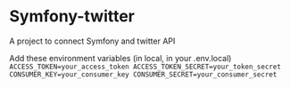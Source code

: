# Symfony-twitter

A project to connect Symfony and twitter API

Add these environment variables
(in local, in your .env.local)
`
ACCESS_TOKEN=your_access_token
ACCESS_TOKEN_SECRET=your_token_secret
CONSUMER_KEY=your_consumer_key
CONSUMER_SECRET=your_consumer_secret
`
